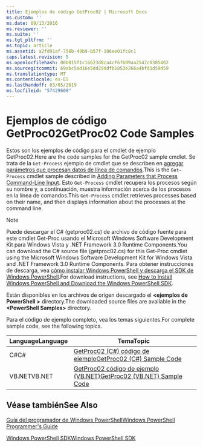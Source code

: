 ```yaml
---
title: Ejemplos de código GetProc02 | Microsoft Docs
ms.custom: ''
ms.date: 09/13/2016
ms.reviewer: ''
ms.suite: ''
ms.tgt_pltfrm: ''
ms.topic: article
ms.assetid: a2fd91af-758b-49b9-b57f-106ee01fc8c1
caps.latest.revision: 5
ms.openlocfilehash: 00b015f1c16623d8ca4cf6f609aa2547c0385402
ms.sourcegitcommit: 69abc5ad16e5dd29ddfb1853e266a4bfd1d59d59
ms.translationtype: MT
ms.contentlocale: es-ES
ms.lasthandoff: 03/05/2019
ms.locfileid: "57429608"
---
```

# <a name="getproc02-code-samples"></a><span data-ttu-id="14730-102">Ejemplos de código GetProc02</span><span class="sxs-lookup"><span data-stu-id="14730-102">GetProc02 Code Samples</span></span>

<span data-ttu-id="14730-103">Estos son los ejemplos de código para el cmdlet de ejemplo GetProc02.</span><span class="sxs-lookup"><span data-stu-id="14730-103">Here are the code samples for the GetProc02 sample cmdlet.</span></span> <span data-ttu-id="14730-104">Se trata de la `Get-Process` ejemplo de cmdlet que se describen en [agregar parámetros que procesan datos de línea de comandos](../cmdlet/adding-parameters-that-process-command-line-input.md).</span><span class="sxs-lookup"><span data-stu-id="14730-104">This is the `Get-Process` cmdlet sample described in [Adding Parameters that Process Command-Line Input](../cmdlet/adding-parameters-that-process-command-line-input.md).</span></span> <span data-ttu-id="14730-105">Esto `Get-Process` cmdlet recupera los procesos según su nombre y, a continuación, muestra información acerca de los procesos en la línea de comandos.</span><span class="sxs-lookup"><span data-stu-id="14730-105">This `Get-Process` cmdlet retrieves processes based on their name, and then displays information about the processes at the command line.</span></span>

> [!NOTE]
> <span data-ttu-id="14730-106">Puede descargar el C# (getproc02.cs) de archivo de código fuente para este cmdlet Get-Proc usando el Microsoft Windows Software Development Kit para Windows Vista y .NET Framework 3.0 Runtime Components.</span><span class="sxs-lookup"><span data-stu-id="14730-106">You can download the C# source file (getproc02.cs) for this Get-Proc cmdlet using the Microsoft Windows Software Development Kit for Windows Vista and .NET Framework 3.0 Runtime Components.</span></span> <span data-ttu-id="14730-107">Para obtener instrucciones de descarga, vea [cómo instalar Windows PowerShell y descarga el SDK de Windows PowerShell](/powershell/developer/installing-the-windows-powershell-sdk).</span><span class="sxs-lookup"><span data-stu-id="14730-107">For download instructions, see [How to Install Windows PowerShell and Download the Windows PowerShell SDK](/powershell/developer/installing-the-windows-powershell-sdk).</span></span>
>
> <span data-ttu-id="14730-108">Están disponibles en los archivos de origen descargado el  **\<ejemplos de PowerShell >** directory.</span><span class="sxs-lookup"><span data-stu-id="14730-108">The downloaded source files are available in the **\<PowerShell Samples>** directory.</span></span>

<span data-ttu-id="14730-109">Para el código de ejemplo completo, vea los temas siguientes.</span><span class="sxs-lookup"><span data-stu-id="14730-109">For complete sample code, see the following topics.</span></span>

|<span data-ttu-id="14730-110">Language</span><span class="sxs-lookup"><span data-stu-id="14730-110">Language</span></span>|<span data-ttu-id="14730-111">Tema</span><span class="sxs-lookup"><span data-stu-id="14730-111">Topic</span></span>|
|--------------|-----------|
|<span data-ttu-id="14730-112">C#</span><span class="sxs-lookup"><span data-stu-id="14730-112">C#</span></span>|[<span data-ttu-id="14730-113">GetProc02 (C#) código de ejemplo</span><span class="sxs-lookup"><span data-stu-id="14730-113">GetProc02 (C#) Sample Code</span></span>](./getproc02-csharp-sample-code.md)|
|<span data-ttu-id="14730-114">VB.NET</span><span class="sxs-lookup"><span data-stu-id="14730-114">VB.NET</span></span>|[<span data-ttu-id="14730-115">GetProc02 código de ejemplo (VB.NET)</span><span class="sxs-lookup"><span data-stu-id="14730-115">GetProc02 (VB.NET) Sample Code</span></span>](./getproc02-vb-net-sample-code.md)|

## <a name="see-also"></a><span data-ttu-id="14730-116">Véase también</span><span class="sxs-lookup"><span data-stu-id="14730-116">See Also</span></span>

[<span data-ttu-id="14730-117">Guía del programador de Windows PowerShell</span><span class="sxs-lookup"><span data-stu-id="14730-117">Windows PowerShell Programmer's Guide</span></span>](./windows-powershell-programmer-s-guide.md)

[<span data-ttu-id="14730-118">Windows PowerShell SDK</span><span class="sxs-lookup"><span data-stu-id="14730-118">Windows PowerShell SDK</span></span>](../windows-powershell-reference.md)